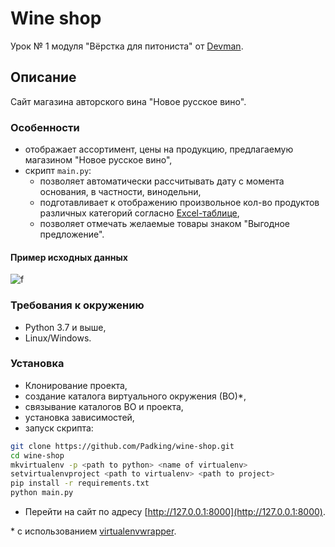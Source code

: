 # Wine shop

Урок № 1 модуля "Вёрстка для питониста" от [Devman](https://dvmn.org/).

## Описание

Сайт магазина авторского вина "Новое русское вино".


### Особенности

- отображает ассортимент, цены на продукцию, предлагаемую магазином "Новое русское вино",
- скрипт `main.py`:
    + позволяет автоматически рассчитывать дату с момента основания, в частности, винодельни,
    + подготавливает к отображению произвольное кол-во продуктов различных категорий согласно [Excel-таблице](),
    + позволяет отмечать желаемые товары знаком "Выгодное предложение".

#### Пример исходных данных

![f]()


### Требования к окружению

* Python 3.7 и выше,
* Linux/Windows.

### Установка

- Клонирование проекта,
- создание каталога виртуального окружения (ВО)*,
- связывание каталогов ВО и проекта,
- установка зависимостей,
- запуск скрипта:
```bash
git clone https://github.com/Padking/wine-shop.git
cd wine-shop
mkvirtualenv -p <path to python> <name of virtualenv>
setvirtualenvproject <path to virtualenv> <path to project>
pip install -r requirements.txt
python main.py
```
- Перейти на сайт по адресу [http://127.0.0.1:8000](http://127.0.0.1:8000).


\* с использованием [virtualenvwrapper](https://virtualenvwrapper.readthedocs.io/en/latest/index.html).
